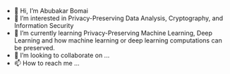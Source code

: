 - 👋 Hi, I’m Abubakar Bomai
- 👀 I’m interested in Privacy-Preserving Data Analysis, Cryptography, and Information Security
- 🌱 I’m currently learning Privacy-Preserving Machine Learning, Deep Learning and how machine learning or deep learning computations can be preserved.
- 💞️ I’m looking to collaborate on ...
- 📫 How to reach me ...

<!---
bomai02/bomai02 is a ✨ special ✨ repository because its `README.md` (this file) appears on your GitHub profile.
You can click the Preview link to take a look at your changes.
--->
